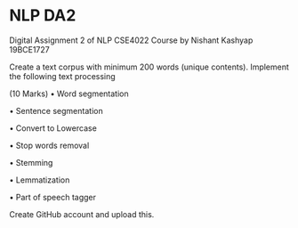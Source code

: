 # NLP DA2

Digital Assignment 2 of NLP CSE4022 Course by Nishant Kashyap 19BCE1727

Create a text corpus with minimum 200 words (unique contents). Implement the following text processing

(10 Marks) • Word segmentation

• Sentence segmentation

• Convert to Lowercase

• Stop words removal

• Stemming

• Lemmatization

• Part of speech tagger

Create GitHub account and upload this.
